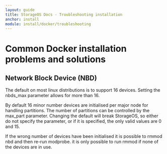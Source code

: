 ```yaml
---
layout: guide
title: StorageOS Docs - Troubleshooting installation
anchor: install
module: install/docker/troubleshooting
---
```


# Common Docker installation problems and solutions

## Network Block Device (NBD)

The default on most linux distributions is to support 16 devices. Setting the
nbds_max parameter allows for more than 16.

By default 16 minor number devices are initialised per major node for handling
partitions. The number of partitions can be controlled by the max_part
parameter. Changing the default will break StorageOS, so either do not specify
the parameter, or if it is specified, the only valid values are 0 and 15.

If the wrong number of devices have been initialised it is possible to rmmod nbd
and then re-run modprobe. it is only possible to run rmmod if none of the
devices are in use.
